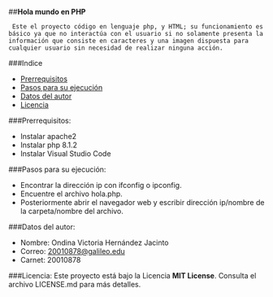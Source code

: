 ##**Hola mundo en PHP**


     Este el proyecto código en lenguaje php, y HTML; su funcionamiento es básico ya que no interactúa con el usuario si no solamente presenta la información que consiste en caracteres y una imagen dispuesta para cualquier usuario sin necesidad de realizar ninguna acción.


     

###Indice 
- [Prerrequisitos](#Prerrequisitos)
- [Pasos para su ejecución](#Ejecución)
- [Datos del autor](#Autor)
- [Licencia](#Licencia)


###Prerrequisitos:
- Instalar apache2
- Instalar php 8.1.2
- Instalar Visual Studio Code


###Pasos para su ejecución:
- Encontrar la dirección ip con ifconfig o ipconfig.
- Encuentre el archivo hola.php.
- Posteriormente abrir el navegador web y escribir 
  dirección ip/nombre de la carpeta/nombre del archivo.


###Datos del autor:
- Nombre: Ondina Victoria Hernández Jacinto
- Correo: 20010878@galileo.edu
- Carnet: 20010878


###Licencia:
Este proyecto está bajo la Licencia **MIT License**. Consulta el archivo LICENSE.md para más detalles.
